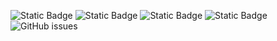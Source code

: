 ![Static Badge](https://img.shields.io/badge/blacklists-60-000000) ![Static Badge](https://img.shields.io/badge/blacklisted-2874337-cc0000) ![Static Badge](https://img.shields.io/badge/whitelisted-2242-00CC00) ![Static Badge](https://img.shields.io/badge/streaming_blacklist-28106-000000) ![GitHub issues](https://img.shields.io/github/issues/fabriziosalmi/blacklists)

